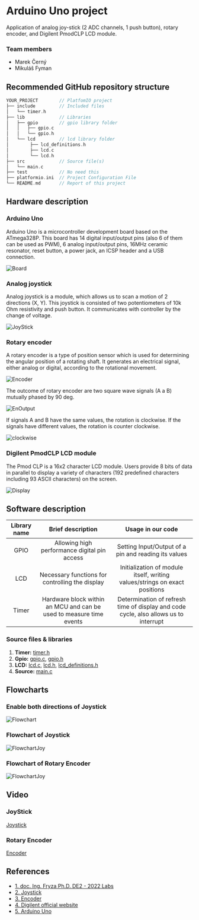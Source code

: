 # Arduino Uno project

Application of analog joy-stick (2 ADC channels, 1 push button), rotary encoder, and Digilent PmodCLP LCD module.

### Team members

* Marek Černý
* Mikuláš Fyman

## Recommended GitHub repository structure

   ```c
   YOUR_PROJECT        // PlatfomIO project
   ├── include         // Included files
   │   └── timer.h
   ├── lib             // Libraries
   │   ├── gpio        // gpio library folder
   │   │   ├── gpio.c  
   │   │   └── gpio.h  
   │   └── lcd         // lcd library folder
   │        ├── lcd_definitions.h
   │        ├── lcd.c
   │        └── lcd.h
   ├── src             // Source file(s)
   │   └── main.c
   ├── test            // No need this
   ├── platformio.ini  // Project Configuration File
   └── README.md       // Report of this project
   ```

## Hardware description

### Arduino Uno

Arduino Uno is a microcontroller development board based on the ATmega328P. This board has 14 digital input/output pins (also 6 of them can be used as PWM), 6 analog input/output pins, 16MHz ceramic resonator, reset button, a power jack, an ICSP header and a USB connection.

![Board](Pictures/ArduinoUnoBoard.jpg)

### Analog joystick

Analog joystick is a module, which allows us to scan a motion of 2 directions (X, Y). This joystick is consisted of two potentiometers of 10k Ohm resistivity and push button. It communicates with controller by the change of voltage.

![JoyStick](Pictures/JoyStick.jpg)

### Rotary encoder

A rotary encoder is a type of position sensor which is used for determining the angular position of a rotating shaft. It generates an electrical signal, either analog or digital, according to the rotational movement.

![Encoder](Pictures/RotaryEncoder.jpg)

The outcome of rotary encoder are two square wave signals (A a B) mutually phased by 90 deg.

![EnOutput](Pictures/EncoderOutput.jpg)

 If signals A and B have the same values, the rotation is clockwise. If the signals have different values, the rotation is counter clockwise.

![clockwise](Pictures/EncoderClockWise.jpg)

### Digilent PmodCLP LCD module

The Pmod CLP is a 16x2 character LCD module. Users provide 8 bits of data in parallel to display a variety of characters (192 predefined characters including 93 ASCII characters) on the screen.

![Display](Pictures/Display.jpg)

## Software description

| **Library name** | **Brief description** | **Usage in our code** |
   | :-: | :-: | :-: |
   | GPIO  | Allowing high performance digital pin access | Setting Input/Output of a pin and reading its values |
   | LCD   | Necessary functions for controlling the display | Initialization of module itself, writing values/strings on exact positions |
   | Timer | Hardware block within an MCU and can be used to measure time events | Determination of refresh time of display and code cycle, also allows us to interrupt |

   ### Source files & libraries

 1. **Timer:** [timer.h](https://github.com/marekcrn/digital-electronics-2/blob/main/labs/project/project/include/timer.h)
 2. **Gpio:** [gpio.c](https://github.com/marekcrn/digital-electronics-2/blob/main/labs/project/project/lib/gpio/gpio.c), [gpio.h](https://github.com/marekcrn/digital-electronics-2/blob/main/labs/project/project/lib/gpio/gpio.h)
 3. **LCD:** [lcd.c](https://github.com/marekcrn/digital-electronics-2/blob/main/labs/project/project/lib/lcd/lcd.c), [lcd.h](https://github.com/marekcrn/digital-electronics-2/blob/main/labs/project/project/lib/lcd/lcd.h), [lcd_definitions.h](https://github.com/marekcrn/digital-electronics-2/blob/main/labs/project/project/lib/lcd/lcd_definitions.h)
 4. **Source:** [main.c](https://github.com/marekcrn/digital-electronics-2/blob/main/labs/project/project/src/main.c)

## Flowcharts

### Enable both directions of Joystick

![Flowchart](Pictures/Flow.jpg)

### Flowchart of Joystick

![FlowchartJoy](Pictures/FlowJS.png)

### Flowchart of Rotary Encoder

![FlowchartJoy](Pictures/FlowEn.png)

## Video

### JoyStick

[Joystick]()

### Rotary Encoder

[Encoder]()


## References

* [1. doc. Ing. Fryza Ph.D. DE2 - 2022 Labs](https://github.com/tomas-fryza/digital-electronics-2/tree/master/labs)
* [2. Joystick](https://navody.dratek.cz/navody-k-produktum/arduino-joystick-ps2.html)
* [3. Encoder](https://howtomechatronics.com/tutorials/arduino/rotary-encoder-works-use-arduino/?fbclid=IwAR1UxOQv36Y3HIfpMDaVhkYf1JpnIz0Ywbn_U0N9zagLQHEsaXvEKFfGdwQ)
* [4. Digilent official website](https://projects.digilentinc.com/products/pmod-clp)
* [5. Arduino Uno](https://docs.arduino.cc/retired/boards/arduino-uno-rev3-with-long-pins)
